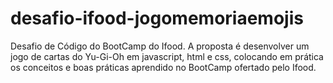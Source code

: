 # desafio-ifood-jogomemoriaemojis

Desafio de Código do BootCamp do Ifood. A proposta é desenvolver um jogo de cartas do Yu-Gi-Oh em javascript, html e css, colocando em prática os conceitos e boas práticas aprendido no BootCamp ofertado pelo Ifood.
